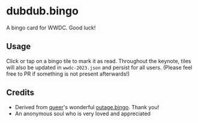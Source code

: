 # dubdub.bingo
A bingo card for WWDC. Good luck!

## Usage
Click or tap on a bingo tile to mark it as read. Throughout the keynote, tiles will also be updated in `wwdc-2023.json` and persist for all users. (Please feel free to PR if something is not present afterwards!)

## Credits
 - Derived from [queer](https://github.com/queer)'s wonderful [outage.bingo](https://github.com/queer/outage.bingo). Thank you!
 - An anonymous soul who is very loved and appreciated
